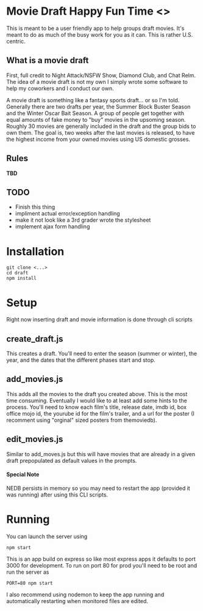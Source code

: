 # Movie Draft Happy Fun Time <>

This is meant to be a user friendly app to help groups draft movies. It's meant to do as much of the busy work for you as it can. This is rather U.S. centric.

## What is a movie draft
First, full credit to Night Attack/NSFW Show, Diamond Club, and Chat Relm. The idea of a movie draft is not my own I simply wrote some software to help my coworkers and I conduct our own.

A movie draft is something like a fantasy sports draft... or so I'm told. Generally there are two drafts per year, the Summer Block Buster Season and the Winter Oscar Bait Season. A group of people get together with equal amounts of fake money to "buy" movies in the upsoming season. Roughly 30 movies are generally included in the draft and the group bids to own them. The goal is, two weeks after the last movies is released, to have the highest income from your owned movies using US domestic grosses.

## Rules
**TBD**

## TODO
* Finish this thing
* impliment actual error/exception handling
* make it not look like a 3rd grader wrote the stylesheet
* implement ajax form handling

# Installation
```
git clone <...>
cd draft
npm install
```

# Setup
Right now inserting draft and movie information is done through cli scripts

## create_draft.js
This creates a draft. You'll need to enter the season (summer or winter), the year, and the dates that the different phases start and stop.

## add_movies.js
This adds all the movies to the draft you created above. This is the most time consuming. Eventually I would like to at least add some hints to the process. You'll need to know each film's title, release date, imdb id, box office mojo id, the yourube id for the film's trailer, and a url for the poster (I recomment using "orginal" sized posters from themoviedb).

## edit_movies.js
Similar to add_moves.js but this will have movies that are already in a given draft prepopulated as default values in the prompts.

#### Special Note
NEDB persists in memory so you may need to restart the app (provided it was running) after using this CLI scripts.

# Running
You can launch the server using

```
npm start
```

This is an app build on express so like most express apps it defaults to port 3000 for development. To run on port 80 for prod you'll need to be root and run the server as
```
PORT=80 npm start
```

I also recommend using nodemon to keep the app running and automatically restarting when monitored files are edited.
